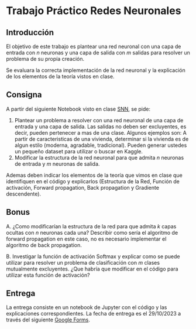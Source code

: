 # Trabajo Práctico Redes Neuronales

## Introducción

El objetivo de este trabajo es plantear una red neuronal con una capa de entrada con $n$ neuronas y una capa de salida con $m$ salidas para resolver un problema de su propía creación.

Se evaluara la correcta implementación de la red neuronal y la explicación de los elementos de la teoría vistos en clase.

## Consigna

A partir del siguiente Notebook visto en clase [SNN](https://github.com/IgnacioPardo/SNN/blob/main/SNN.ipynb), se pide:

1. Plantear un problema a resolver con una red neuronal de una capa de entrada y una capa de salida. Las salidas no deben ser excluyentes, es decir, pueden pertenecer a mas de una clase. Algunos ejemplos son: A partir de caracteristicas de una vivienda, determinar si la vivienda es de algun estilo (moderna, agradable, tradicional). Pueden generar ustedes un pequeño dataset para utilizar o buscar en Kaggle.
2. Modificar la estructura de la red neuronal para que admita $n$ neuronas de entrada y $m$ neuronas de salida.

Ademas deben indicar los elementos de la teoría que vimos en clase que identifiquen en el código y explicarlos (Estructura de la Red, Función de activación, Forward propagation, Back propagation y Gradiente descendente).

## Bonus

A. ¿Como modificarían la estructura de la red para que admita $k$ capas ocultas con $n$ neuronas cada una? Describir como sería el algoritmo de forward propagation en este caso, no es necesario implementar el algoritmo de back propagation.

B. Investigar la función de activación Softmax y explicar como se puede utilizar para resolver un problema de clasificación con $m$ clases mutualmente excluyentes. ¿Que habría que modificar en el código para utilizar esta función de activación?

## Entrega

La entrega consiste en un notebook de Jupyter con el código y las explicaciones correspondientes. La fecha de entrega es el 29/10/2023 a través del siguiente [Google Forms](https://forms.gle/q7m1mpQnTHeChzWp9).
